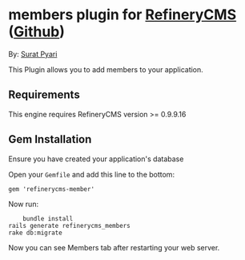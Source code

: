 # members plugin for [RefineryCMS](http://www.refinerycms.com) ([Github](https://github.com/suratpyari/refinery_members))

By: [Surat Pyari]()

This Plugin allows you to add members to your application. 

## Requirements

This engine requires RefineryCMS version >= 0.9.9.16

## Gem Installation

Ensure you have created your application's database

Open your ``Gemfile`` and add this line to the bottom:

    gem 'refinerycms-member'

Now run:

		bundle install
    rails generate refinerycms_members
    rake db:migrate

Now you can see Members tab after restarting your web server.